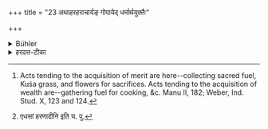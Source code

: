 +++
title = "23 अथाहरहराचार्यङ् गोपायेद् धर्मार्थयुक्तैः"

+++

<details><summary>Bühler</summary>

23. Then (after having risen) he shall assist his teacher daily by acts tending to the acquisition of spiritual merit and of wealth. [^12] 


[^12]:  Acts tending to the acquisition of merit are here--collecting sacred fuel, Kuśa grass, and flowers for sacrifices. Acts tending to the acquisition of wealth are--gathering fuel for cooking, &c. Manu II, 182; Weber, Ind. Stud. X, 123 and 124.
</details>

<details><summary>हरदत्त-टीका</summary>

## सूत्रम्
अथाऽहरहराचार्यं गोपायेद्धार्थयुक्तः कर्मभिः ॥ २३ ॥  
### टिप्पनी
अथ स्वप्नस्य प्रकृतत्वात् स्वप्नानन्तरं ब्राह्मे मुहूर्त उत्थायेत्यर्थः । अहरहः नित्यमाचार्यं गोपायेत् रक्षेत् । किं दण्डादि गृहीत्वा ? नेत्याह— धर्मार्थयुक्तैः कर्मभिः । धर्मयुक्तानि कर्माणि समित्कुशपुष्पाहरणादीनि, अर्थयुक्तानि [^१]युग्यघासाहरणादीनि ॥ २३ ॥  

[^१]:

    एधसां हरणादीनि इति घ. पु.
</details>
